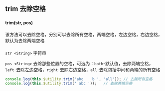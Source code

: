 <!--
 * @Author: zhoulf
 * @FilePath: /roll-lib/docs/docs/function/trim.md
 * @Date: 2021-11-30 11:43:24
 * @LastEditors: zhoulf
 * @LastEditTime: 2021-11-30 11:43:24
 * @Description: 
-->
## trim 去除空格

###
#### trim(str, pos)
该方法可以去除空格，分别可以去除所有空格，两端空格，左边空格，右边空格，默认为去除两端空格
####
`str <String>` 字符串

`pos <String>` 去除那些位置的空格，可选为：`both`-默认值，去除两端空格，`left`-去除左边空格，`right`-去除右边空格，`all`-去除包括中间和两端的所有空格

```javascript
console.log(this.$utility.trim('abc    b ', 'all')); // 去除所有空格
console.log(this.$utility.trim(' abc '));	// 去除两端空格
```
